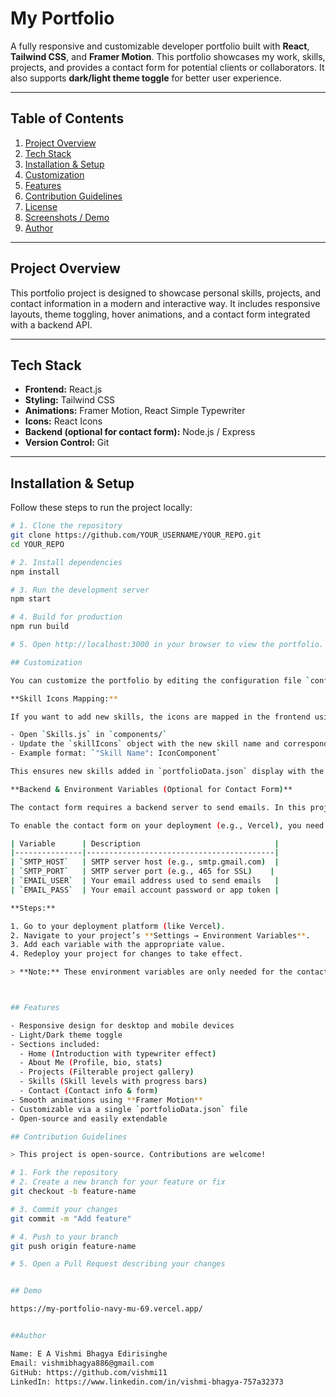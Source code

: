# My Portfolio

A fully responsive and customizable developer portfolio built with **React**, **Tailwind CSS**, and **Framer Motion**. This portfolio showcases my work, skills, projects, and provides a contact form for potential clients or collaborators. It also supports **dark/light theme toggle** for better user experience.

---

## Table of Contents

1. [Project Overview](#project-overview)  
2. [Tech Stack](#tech-stack)  
3. [Installation & Setup](#installation--setup)  
4. [Customization](#customization)  
5. [Features](#features)  
6. [Contribution Guidelines](#contribution-guidelines)  
7. [License](#license)  
8. [Screenshots / Demo](#screenshots--demo)  
9. [Author](#author)

---

## Project Overview

This portfolio project is designed to showcase personal skills, projects, and contact information in a modern and interactive way. It includes responsive layouts, theme toggling, hover animations, and a contact form integrated with a backend API.

---

## Tech Stack

- **Frontend:** React.js  
- **Styling:** Tailwind CSS  
- **Animations:** Framer Motion, React Simple Typewriter  
- **Icons:** React Icons  
- **Backend (optional for contact form):** Node.js / Express  
- **Version Control:** Git  

---

## Installation & Setup

Follow these steps to run the project locally:

```bash
# 1. Clone the repository
git clone https://github.com/YOUR_USERNAME/YOUR_REPO.git
cd YOUR_REPO

# 2. Install dependencies
npm install

# 3. Run the development server
npm start

# 4. Build for production
npm run build

# 5. Open http://localhost:3000 in your browser to view the portfolio.

## Customization

You can customize the portfolio by editing the configuration file `config/portfolioData.json`. This allows you to update your personal info, skills, projects, and contact details.  

**Skill Icons Mapping:**  

If you want to add new skills, the icons are mapped in the frontend using a predefined set. To ensure new skills display correctly:

- Open `Skills.js` in `components/`
- Update the `skillIcons` object with the new skill name and corresponding React Icon component
- Example format: `"Skill Name": IconComponent`

This ensures new skills added in `portfolioData.json` display with the correct icon and progress bar.

**Backend & Environment Variables (Optional for Contact Form)**

The contact form requires a backend server to send emails. In this project, a **serverless function** is used for sending emails via **Nodemailer**.  

To enable the contact form on your deployment (e.g., Vercel), you need to add the following environment variables:

| Variable      | Description                              |
|---------------|------------------------------------------|
| `SMTP_HOST`   | SMTP server host (e.g., smtp.gmail.com)  |
| `SMTP_PORT`   | SMTP server port (e.g., 465 for SSL)    |
| `EMAIL_USER`  | Your email address used to send emails   |
| `EMAIL_PASS`  | Your email account password or app token |

**Steps:**

1. Go to your deployment platform (like Vercel).
2. Navigate to your project’s **Settings → Environment Variables**.
3. Add each variable with the appropriate value.
4. Redeploy your project for changes to take effect.

> **Note:** These environment variables are only needed for the contact form functionality. The frontend will work without them, but emails won’t be sent.



## Features

- Responsive design for desktop and mobile devices
- Light/Dark theme toggle
- Sections included:
  - Home (Introduction with typewriter effect)
  - About Me (Profile, bio, stats)
  - Projects (Filterable project gallery)
  - Skills (Skill levels with progress bars)
  - Contact (Contact info & form)
- Smooth animations using **Framer Motion**
- Customizable via a single `portfolioData.json` file
- Open-source and easily extendable

## Contribution Guidelines

> This project is open-source. Contributions are welcome!

# 1. Fork the repository
# 2. Create a new branch for your feature or fix
git checkout -b feature-name

# 3. Commit your changes
git commit -m "Add feature"

# 4. Push to your branch
git push origin feature-name

# 5. Open a Pull Request describing your changes


## Demo

https://my-portfolio-navy-mu-69.vercel.app/


##Author

Name: E A Vishmi Bhagya Edirisinghe
Email: vishmibhagya886@gmail.com
GitHub: https://github.com/vishmi11
LinkedIn: https://www.linkedin.com/in/vishmi-bhagya-757a32373

